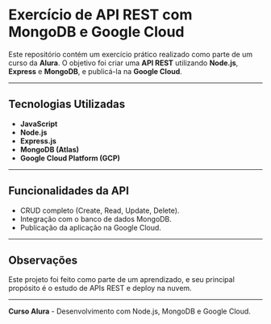 # Exercício de API REST com MongoDB e Google Cloud  

Este repositório contém um exercício prático realizado como parte de um curso da **Alura**. O objetivo foi criar uma **API REST** utilizando **Node.js**, **Express** e **MongoDB**, e publicá-la na **Google Cloud**.

---

## Tecnologias Utilizadas

- **JavaScript** 
- **Node.js**  
- **Express.js**  
- **MongoDB (Atlas)**  
- **Google Cloud Platform (GCP)**  

---

## Funcionalidades da API

- CRUD completo (Create, Read, Update, Delete).  
- Integração com o banco de dados MongoDB.  
- Publicação da aplicação na Google Cloud.  

---

## Observações

Este projeto foi feito como parte de um aprendizado, e seu principal propósito é o estudo de APIs REST e deploy na nuvem.  

--- 

**Curso Alura** - Desenvolvimento com Node.js, MongoDB e Google Cloud.
